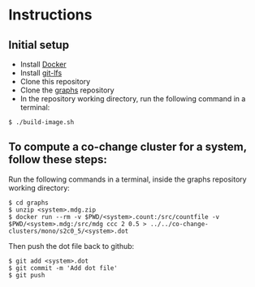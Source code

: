 # Instructions

## Initial setup
- Install [Docker](http://www.docker.com/products/overview)
- Install [git-lfs](https://git-lfs.github.com)
- Clone this repository
- Clone the [graphs](https://github.com/project-draco/graphs) repository
- In the repository working directory, run the following command in a terminal:
```
$ ./build-image.sh
```

## To compute a co-change cluster for a system, follow these steps:
Run the following commands in a terminal, inside the graphs repository working directory:
```
$ cd graphs
$ unzip <system>.mdg.zip
$ docker run --rm -v $PWD/<system>.count:/src/countfile -v $PWD/<system>.mdg:/src/mdg ccc 2 0.5 > ../../co-change-clusters/mono/s2c0_5/<system>.dot
```

Then push the dot file back to github:
```
$ git add <system>.dot
$ git commit -m 'Add dot file'
$ git push
```

